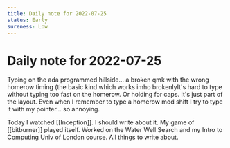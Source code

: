 ```yaml
---
title: Daily note for 2022-07-25
status: Early
sureness: Low
---
```

# Daily note for 2022-07-25

Typing on the ada programmed hillside... a broken qmk with the wrong homerow timing (the basic kind which works imho brokenlyIt's hard to type without typing too fast on the homerow. Or holding for caps. It's just part of the layout. Even when I remember to type a homerow mod shift I try to type it with my pointer... so annoying.

Today I watched [[Inception]]. I should write about it. My game of [[bitburner]] played itself. Worked on the Water Well Search and my Intro to Computing Univ of London course. All things to write about.
